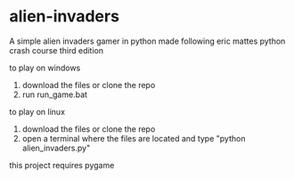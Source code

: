 # alien-invaders
A simple alien invaders gamer in python
made following eric mattes python crash course third edition

to play on windows 
1. download the files or clone the repo
2. run run_game.bat

to play on linux 
1. download the files or clone the repo
2. open a terminal where the files are located and type "python alien_invaders.py"

this project requires pygame
